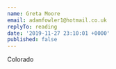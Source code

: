 ```yaml
---
name: Greta Moore
email: adamfowler1@hotmail.co.uk
replyTo: reading
date: '2019-11-27 23:10:01 +0000'
published: false
---
```


Colorado